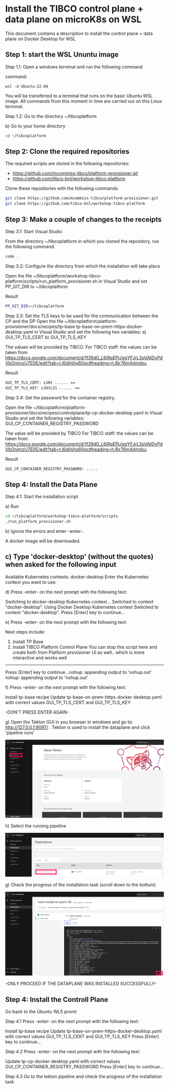 # Install the TIBCO control plane + data plane on microK8s on WSL

This document contains a description to install the control plane + data plane on Docker Desktop for WSL


## Step 1: start the WSL Ununtu image

Step 1.1: Open a windows terminal and run the following command

command:
```windows terminal
wsl -d Ubuntu-22.04
```

You will be transferred to a terminal that runs on the basic Ubuntu WSL image. All commands from this moment in time are carried out on this Linux terminal.


Step 1.2: Go to the directory ~/tibcoplatform

b) Go to your home directory
```bash
cd ~/tibcoplatform
```

## Step 2: Clone the required repositories
The required scripts are stored in the following repositories:
- https://github.com/mcommiss-tibco/platform-provisioner.git 
- https://github.com/tibco-bnl/workshop-tibco-platform 

Clone these repositories with the following commands
```bash
git clone https://github.com/mcommiss-tibco/platform-provisioner.git 
git clone https://github.com/tibco-bnl/workshop-tibco-platform
```

## Step 3: Make a couple of changes to the receipts

Step 3.1: Start Visual Studio

From the directory ~/tibcoplatform in which you cloned the repository, run the following command.

```bash
code . 
```

Step 3.2: Configure the directory from which the installation will take place

Open the file ~/tibcoplatform/workshop-tibco-platform/scripts/run_platform_provisioner.sh in Visual Studio and set PP_GIT_DIR to ~/tibcoplatform

Result
```bash
PP_GIT_DIR=~/tibcoplatform 
```

Step 3.3: Set the TLS keys to be used for the communication between the CP and the DP
Open the file ~/tibcoplatform/platform-provisioner/docs/recipes/tp-base tp-base-on-prem-https-docker-desktop.yaml in Visual Studio and set the following two variables:
a) GUI_TP_TLS_CERT 
b) GUI_TP_TLS_KEY

The values will be provided by TIBCO. 
For TIBCO staff: the values can be taken from https://docs.google.com/document/d/1f39d0_L6iRpEPjJggYFJrL3oVAtDyPdVbOnjmzU7E0E/edit?tab=t.l6dihjhx60qc#heading=h.8ir76m4dmdxu

Result
```bash
GUI_TP_TLS_CERT: LS0t ...... ==
GUI_TP_TLS_KEY: LS0tLS1 ...... ==
```


Step 3.4: Set the password for the container registry.

Open the file ~/tibcoplatform/platform-provisioner/docs/recipes/controlplane/tp-cp-docker-desktop.yaml in Visual Studio and set the following variables: GUI_CP_CONTAINER_REGISTRY_PASSWORD

The value will be provided by TIBCO
For TIBCO staff: the values can be taken from https://docs.google.com/document/d/1f39d0_L6iRpEPjJggYFJrL3oVAtDyPdVbOnjmzU7E0E/edit?tab=t.l6dihjhx60qc#heading=h.8ir76m4dmdxu

Result
```bash
GUI_CP_CONTAINER_REGISTRY_PASSWORD: .....
```


## Step 4: Install the Data Plane

Step 4.1: Start the installation script

a) Run

```bash
cd ~/tibcoplatform/workshop-tibco-platform/scripts
./run_platform_provisioner.sh
```

b) Ignore the errors and enter -enter-.

A docker image will be downloaded.

c) Type 'docker-desktop' (without the quotes) when asked for the following input
----------------------------------------------------------
Available Kubernetes contexts:
docker-desktop
Enter the Kubernetes context you want to use:

d) Press -enter- on the next prompt with the following text:

Switching to docker-desktop Kubernetes context...
Switched to context "docker-desktop".
Using Docker Desktop Kubernetes context
Switched to context "docker-desktop".
Press [Enter] key to continue...

e) Press -enter- on the next prompt with the following text:

Next steps include:
1. Install TP Base
2. Install TIBCO Platform Control Plane
 You can stop this script here and create both from Platform provisioner UI as well.. which is more interactive and works well
----------------------------------------------------------
Press [Enter] key to continue...nohup: appending output to 'nohup.out'
nohup: appending output to 'nohup.out'

f) Press -enter- on the next prompt with the following text:

Install tp-base recipe
Update tp-base-on-prem-https-docker-desktop.yaml with correct values GUI_TP_TLS_CERT and GUI_TP_TLS_KEY

-DON'T PRESS ENTER AGAIN-

g) Open the Tekton GUI in you browser in windows and go to: http://127.0.0.1:9097/ . Tekton is used to install the dataplane and click 'pipeline runs'

![](images/tekton1.png)

h) Select the running pipeline

![](images/tekton2.png)

g) Check the progress of the installation task (scroll down to the bottum)

![](images/tekton3.png)

-ONLY PROCEED IF THE DATAPLANE WAS INSTALLED SUCCESSFULLY-

## Step 4: Install the Controll Plane

Go back to the Ubuntu WLS promt

Step 4.1 Press -enter- on the next prompt with the following text:

Install tp-base recipe
Update tp-base-on-prem-https-docker-desktop.yaml with correct values GUI_TP_TLS_CERT and GUI_TP_TLS_KEY
Press [Enter] key to continue...

Step 4.2 Press -enter- on the next prompt with the following text:

Update tp-cp-docker-desktop.yaml with correct values GUI_CP_CONTAINER_REGISTRY_PASSWORD
Press [Enter] key to continue...

Step 4.3 Go to the tekton pipeline and check the progress of the installation task


